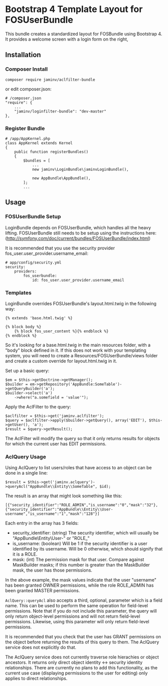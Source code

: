 # Bootstrap 4 Template Layout for FOSUserBundle

This bundle creates a standardized layout for FOSBundle using Bootstrap 4.
It provides a welcome screen with a login form on the right, 

## Installation

### Composer Install

    composer require jaminv/aclfilter-bundle

or edit composer.json:

    # /composer.json
    "require": {
        ...
        "jaminv/loginfilter-bundle": "dev-master"
    },

### Register Bundle

    # /app/AppKernel.php
    class AppKernel extends Kernel
    {
        public function registerBundles()
        {
            $bundles = [
                ...
                new jaminv\LoginBundle\jaminvLoginBundle(),

                new AppBundle\AppBundle(),
            ];
            ...

## Usage

### FOSUserBundle Setup

LoginBundle depends on FOSUserBundle, which handles all the heavy lifting. 
FOSUserBundle still needs to be setup using the instructions here:
(http://symfony.com/doc/current/bundles/FOSUserBundle/index.html)

It is recommended that you use the security provider fos_user.user_provider.username_email:

    # app/config/security.yml
    security:
        providers:
            fos_userbundle:
                id: fos_user.user_provider.username_email

### Templates

LoginBundle overrides FOSUserBundle's layout.html.twig in the following way:

    {% extends 'base.html.twig' %}

    {% block body %}
        {% block fos_user_content %}{% endblock %}
    {% endblock %}

So it's looking for a base.html.twig in the main resources folder, with a "body" block
defined in it.  If this does not work with your templating system, you will need to create
a Resources/FOSUserBundle/views folder and create a custom override for layout.html.twig
in it.





Set up a basic query:

    $em = $this->getDoctrine->getManager();
    $builder = em->getRepository('AppBundle:SomeTable')->getQueryBuilder('a');
    $builder->select('a')
        ->where("a.somefield = 'value'");

Apply the AclFilter to the query:

    $aclfilter = $this->get('jaminv.aclfilter');
    $query = $aclfilter->apply($builder->getQuery(), array('EDIT'), $this->getUser(), 'a');
    $result = $query->getResult();

The AclFilter will modify the query so that it only returns results for objects
for which the current user has EDIT permissions.

### AclQuery Usage

Using AclQuery to list users/roles that have access to an object can be done
in a single line:

    $result = $this->get('jaminv.aclquery')->queryAcl("AppBundle\\Entity\\SomeTable", $id);

The result is an array that might look something like this:

    [{"security_identifier":"ROLE_ADMIN","is_username":"0","mask":"32"},
    {"security_identifier":"AppBundle\\Entity\\User-username","is_username":"1","mask":"128"}]

Each entry in the array has 3 fields:

* security_identifier: (string) The security identifier, which will usually be "AppBundle\\Entity\\User-<username>" or "ROLE_<role>"
* is_username: (boolean) Will be 1 if the security identifier is a user identified by its username.  Will be 0 otherwise, which should signify that it is a ROLE.
* mask: (int) The permission mask for that user. Compare against MaskBuilder masks; if this number is greater than the MaskBuilder mask, the user has those permissions.

In the above example, the mask values indicate that the user "username" has been
granted OWNER permissions, while the role ROLE_ADMIN has been granted MASTER
permissions.

`AclQuery::queryAcl` also accepts a third, optional, parameter which is a field
name.  This can be used to perform the same operation for field-level permissions.
Note that if you do not include this parameter, the query will only return
object-level permissions and will not return field-level permissions.  Likewise,
using this parameter will only return field-level permissions.

It is recommended that you check that the user has GRANT permissions on
the object before returning the results of this query to them.  The AclQuery
service does not explicitly do that.

The AclQuery service does not currently traverse role hierachies or object ancestors.
It returns only direct object identity <-> security identity relationships.
There are currently no plans to add this functionality, as the current use
case (displaying permissions to the user for editing) only applies to direct
relationships.
